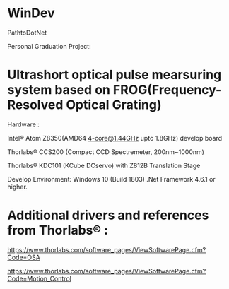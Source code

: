# WinDev

PathtoDotNet

Personal Graduation Project: 

# Ultrashort optical pulse mearsuring system based on FROG(Frequency-Resolved Optical Grating)

Hardware : 

Intel® Atom Z8350(AMD64 4-core@1.44GHz upto 1.8GHz) develop board

Thorlabs® CCS200 (Compact CCD Spectremeter, 200nm~1000nm)

Thorlabs® KDC101 (KCube DCservo) with Z812B Translation Stage

Develop Environment: Windows 10 (Build 1803) .Net Framework 4.6.1 or higher.

# Additional drivers and references from Thorlabs® :

https://www.thorlabs.com/software_pages/ViewSoftwarePage.cfm?Code=OSA

https://www.thorlabs.com/software_pages/ViewSoftwarePage.cfm?Code=Motion_Control
